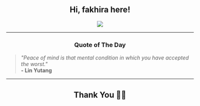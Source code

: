<h2 align="center"> Hi, fakhira here!</h2>

<p align="center">
<a href="https://github.com/fakhiralkda" alt="github streak"><img src="https://dvst-streak.herokuapp.com/?user=fakhiralkda&theme=tokyonight&fire=DD472C"></a>
</p>

<hr>
<h3 align="center">Quote of The Day</h3>
<p align="center">
<blockquote>
<i>"Peace of mind is that mental condition in which you have accepted the worst."</i>
<br>
<b>- Lin Yutang</b>
</blockquote>
</p>


<hr>
<h2 align="center">Thank You 🙏🏼</h2>
